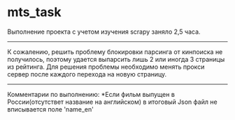 # mts_task
Выполнение проекта с учетом изучения scrapy заняло 2,5 часа.
***
К сожалению, решить проблему блокировки парсинга от кинпоиска не получилось, поэтому удается выпарсить лишь 2 или иногда 3 страницы из рейтинга. Для решения проблемы необходимо менять прокси сервер после каждого перехода на новую страницу.
***
Комментарии по выполнению:
*Если фильм выпущен в России(отсутствет название на английском) в итоговый Json файл не вписывается поле 'name_en'
